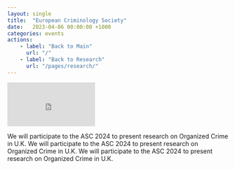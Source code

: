 ```yaml
---
layout: single
title:  "European Criminology Society"
date:   2023-04-06 00:00:00 +1000
categories: events
actions:
    - label: "Back to Main"
      url: "/"
    - label: "Back to Research"
      url: "/pages/research/"
---
```


<div class="video-container">
  <iframe
      src="https://www.youtube-nocookie.com/embed/XHRdlNaz0mA?autoplay=1&rel=0"
      width="200"
      height="100"
      frameborder="0"
      allow="autoplay; encrypted-media"
      allowfullscreen>
  </iframe>
</div>

We will participate to the ASC 2024 to present research on Organized Crime in U.K. We will participate to the ASC 2024 to present research on Organized Crime in U.K. We will participate to the ASC 2024 to present research on Organized Crime in U.K.




 

